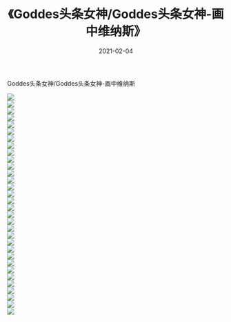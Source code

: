 ﻿---
layout: post
title:  《Goddes头条女神/Goddes头条女神-画中维纳斯》
date:   2021-02-04
img: http://pic.660000.xyz/1:/网络美图/2021/Goddes头条女神/Goddes头条女神-画中维纳斯/000.jpg
categories: [美女, 清纯, 唯美]
---

Goddes头条女神/Goddes头条女神-画中维纳斯

 ![](http://pic.660000.xyz/1:/网络美图/2021/Goddes头条女神/Goddes头条女神-画中维纳斯/001.jpg) <br>![](http://pic.660000.xyz/1:/网络美图/2021/Goddes头条女神/Goddes头条女神-画中维纳斯/002.jpg) <br>![](http://pic.660000.xyz/1:/网络美图/2021/Goddes头条女神/Goddes头条女神-画中维纳斯/003.jpg) <br>![](http://pic.660000.xyz/1:/网络美图/2021/Goddes头条女神/Goddes头条女神-画中维纳斯/004.jpg) <br>![](http://pic.660000.xyz/1:/网络美图/2021/Goddes头条女神/Goddes头条女神-画中维纳斯/005.jpg) <br>![](http://pic.660000.xyz/1:/网络美图/2021/Goddes头条女神/Goddes头条女神-画中维纳斯/006.jpg) <br>![](http://pic.660000.xyz/1:/网络美图/2021/Goddes头条女神/Goddes头条女神-画中维纳斯/007.jpg) <br>![](http://pic.660000.xyz/1:/网络美图/2021/Goddes头条女神/Goddes头条女神-画中维纳斯/008.jpg) <br>![](http://pic.660000.xyz/1:/网络美图/2021/Goddes头条女神/Goddes头条女神-画中维纳斯/009.jpg) <br>![](http://pic.660000.xyz/1:/网络美图/2021/Goddes头条女神/Goddes头条女神-画中维纳斯/010.jpg) <br>![](http://pic.660000.xyz/1:/网络美图/2021/Goddes头条女神/Goddes头条女神-画中维纳斯/011.jpg) <br>![](http://pic.660000.xyz/1:/网络美图/2021/Goddes头条女神/Goddes头条女神-画中维纳斯/012.jpg) <br>![](http://pic.660000.xyz/1:/网络美图/2021/Goddes头条女神/Goddes头条女神-画中维纳斯/013.jpg) <br>![](http://pic.660000.xyz/1:/网络美图/2021/Goddes头条女神/Goddes头条女神-画中维纳斯/014.jpg) <br>![](http://pic.660000.xyz/1:/网络美图/2021/Goddes头条女神/Goddes头条女神-画中维纳斯/015.jpg) <br>![](http://pic.660000.xyz/1:/网络美图/2021/Goddes头条女神/Goddes头条女神-画中维纳斯/016.jpg) <br>![](http://pic.660000.xyz/1:/网络美图/2021/Goddes头条女神/Goddes头条女神-画中维纳斯/017.jpg) <br>![](http://pic.660000.xyz/1:/网络美图/2021/Goddes头条女神/Goddes头条女神-画中维纳斯/018.jpg) <br>![](http://pic.660000.xyz/1:/网络美图/2021/Goddes头条女神/Goddes头条女神-画中维纳斯/019.jpg) <br>![](http://pic.660000.xyz/1:/网络美图/2021/Goddes头条女神/Goddes头条女神-画中维纳斯/020.jpg) <br>![](http://pic.660000.xyz/1:/网络美图/2021/Goddes头条女神/Goddes头条女神-画中维纳斯/021.jpg) <br>![](http://pic.660000.xyz/1:/网络美图/2021/Goddes头条女神/Goddes头条女神-画中维纳斯/022.jpg) <br>![](http://pic.660000.xyz/1:/网络美图/2021/Goddes头条女神/Goddes头条女神-画中维纳斯/023.jpg) <br>![](http://pic.660000.xyz/1:/网络美图/2021/Goddes头条女神/Goddes头条女神-画中维纳斯/024.jpg) <br>![](http://pic.660000.xyz/1:/网络美图/2021/Goddes头条女神/Goddes头条女神-画中维纳斯/025.jpg) <br>![](http://pic.660000.xyz/1:/网络美图/2021/Goddes头条女神/Goddes头条女神-画中维纳斯/026.jpg) <br>![](http://pic.660000.xyz/1:/网络美图/2021/Goddes头条女神/Goddes头条女神-画中维纳斯/027.jpg) <br>![](http://pic.660000.xyz/1:/网络美图/2021/Goddes头条女神/Goddes头条女神-画中维纳斯/028.jpg) <br>![](http://pic.660000.xyz/1:/网络美图/2021/Goddes头条女神/Goddes头条女神-画中维纳斯/029.jpg) <br>![](http://pic.660000.xyz/1:/网络美图/2021/Goddes头条女神/Goddes头条女神-画中维纳斯/030.jpg) <br>![](http://pic.660000.xyz/1:/网络美图/2021/Goddes头条女神/Goddes头条女神-画中维纳斯/031.jpg) <br>![](http://pic.660000.xyz/1:/网络美图/2021/Goddes头条女神/Goddes头条女神-画中维纳斯/032.jpg) <br>